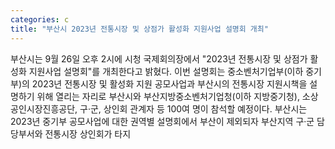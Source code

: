 ```yaml
---
categories: c
title: "부산시 2023년 전통시장 및 상점가 활성화 지원사업 설명회 개최"
---
```

부산시는 9월 26일 오후 2시에 시청 국제회의장에서 "2023년 전통시장 및 상점가 활성화 지원사업 설명회"를 개최한다고 밝혔다. 이번 설명회는 중소벤처기업부(이하 중기부)의 2023년 전통시장 및 활성화 지원 공모사업과 부산시의 전통시장 지원시책을 설명하기 위해 열리는 자리로 부산시와 부산지방중소벤처기업청(이하 지방중기청), 소상공인시장진흥공단, 구·군, 상인회 관계자 등 100여 명이 참석할 예정이다. 부산시는 2023년 중기부 공모사업에 대한 권역별 설명회에서 부산이 제외되자 부산지역 구·군 담당부서와 전통시장 상인회가 타지